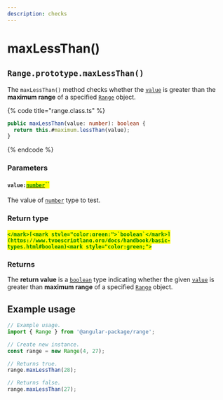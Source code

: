 ```yaml
---
description: checks
---
```


# maxLessThan()

## `Range.prototype.maxLessThan()`

The `maxLessThan()` method checks whether the [`value`](maxlessthan.md#value-number) is greater than the **maximum range** of a specified [`Range`](broken-reference) object.

{% code title="range.class.ts" %}
```typescript
public maxLessThan(value: number): boolean {
  return this.#maximum.lessThan(value);
}
```
{% endcode %}

### Parameters

#### `value:`[<mark style="color:green;">`number`</mark>](https://developer.mozilla.org/en-US/docs/Web/JavaScript/Reference/Global\_Objects/Number)<mark style="color:green;">``</mark>

The value of [`number`](https://developer.mozilla.org/en-US/docs/Web/JavaScript/Reference/Global\_Objects/Number) type to test.

### Return type

#### <mark style="color:green;">``</mark>[<mark style="color:green;">`boolean`</mark>](https://www.typescriptlang.org/docs/handbook/basic-types.html#boolean)<mark style="color:green;">``</mark>

### Returns

The **return value**  is a [`boolean`](https://developer.mozilla.org/en-US/docs/Web/JavaScript/Reference/Global\_Objects/Boolean) type indicating whether the given [`value`](maxlessthan.md#value-number) is greater than **maximum range** of a specified [`Range`](broken-reference) object.

## Example usage

```typescript
// Example usage.
import { Range } from '@angular-package/range';

// Create new instance.
const range = new Range(4, 27);

// Returns true.
range.maxLessThan(28);

// Returns false.
range.maxLessThan(27);
```
